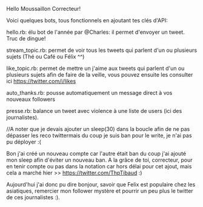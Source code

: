 Hello Moussaillon Correcteur!

Voici quelques bots, tous fonctionnels en ajoutant tes clés d'API:

hello.rb: élu bot de l'année par @Charles: il permet d'envoyer un tweet. Truc de dingue!

stream_topic.rb: permet de voir tous les tweets qui parlent d'un ou plusieurs sujets (Thé ou Café ou Félix ^^)

like_topic.rb: permet de mettre un j'aime aux tweets qui parlent d'un ou plusieurs sujets afin de faire de la veille, vous pouvez ensuite les consulter ici https://twitter.com/i/likes

auto_thanks.rb: pousse automatiquement un message direct à vos nouveaux followers

presse.rb: balance un tweet avec violence à une liste de users (ici des journalistes). 

  //A noter que je devais ajouter un sleep(30) dans la boucle afin de ne pas dépasser les reco twittermais du coup je suis ban pour le write, je n'ai pas pu déployer :(

Bon j'ai créé un nouveau compte car l'autre était ban du coup j'ai ajouté mon sleep afin d'éviter un nouveau ban. A la grâce de toi, correcteur, pour en tenir compte ou pas dans la notation car hors délai pour cet ajout, mais cela a marché hier >> https://twitter.com/ThpTibaud :)

Aujourd'hui j'ai donc pu dire bonjour, savoir que Felix est populaire chez les asiatiques, remercier mon follower mystère et pourrir un peu plus le twitter de ces journalistes :).



